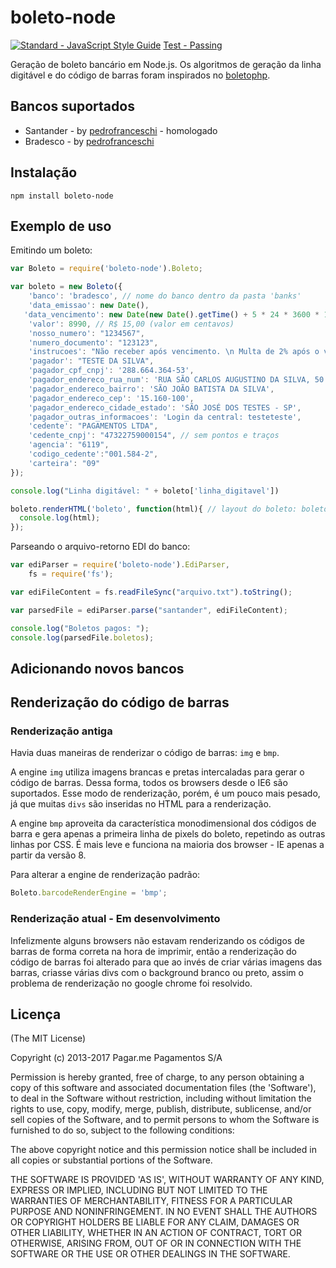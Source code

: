 boleto-node
=============

[![Standard - JavaScript Style Guide](https://img.shields.io/badge/code%20style-standard-brightgreen.svg)](http://standardjs.com/)
[Test - Passing](https://img.shields.io/badge/test-passing-brightgreen.svg)

Geração de boleto bancário em Node.js. Os algoritmos de geração da linha digitável e do código de barras foram inspirados no [boletophp](https://github.com/BielSystems/boletophp).

## Bancos suportados

- Santander - by [pedrofranceschi](https://github.com/pedrofranceschi) - homologado
- Bradesco - by [pedrofranceschi](https://github.com/pedrofranceschi)

## Instalação

```
npm install boleto-node
```

## Exemplo de uso

Emitindo um boleto:

```javascript
var Boleto = require('boleto-node').Boleto;

var boleto = new Boleto({
	'banco': 'bradesco', // nome do banco dentro da pasta 'banks'
	'data_emissao': new Date(),
   'data_vencimento': new Date(new Date().getTime() + 5 * 24 * 3600 * 1000), // 5 dias futuramente
	'valor': 8990, // R$ 15,00 (valor em centavos)
	'nosso_numero': "1234567",
	'numero_documento': "123123",
	'instrucoes': "Não receber após vencimento. \n Multa de 2% após o vencimento. Juros de 0,03% de mora ao dia.", // separar cada linha por \n
	'pagador': "TESTE DA SILVA",
	'pagador_cpf_cnpj': '288.664.364-53',
	'pagador_endereco_rua_num': 'RUA SÃO CARLOS AUGUSTINO DA SILVA, 50',
	'pagador_endereco_bairro': 'SÃO JOÃO BATISTA DA SILVA',
	'pagador_endereco_cep': '15.160-100',
	'pagador_endereco_cidade_estado': 'SÃO JOSÉ DOS TESTES - SP',
	'pagador_outras_informacoes': 'Login da central: testeteste',
	'cedente': "PAGAMENTOS LTDA",
	'cedente_cnpj': "47322759000154", // sem pontos e traços
	'agencia': "6119",
	'codigo_cedente':"001.584-2",
	'carteira': "09"
});

console.log("Linha digitável: " + boleto['linha_digitavel'])

boleto.renderHTML('boleto', function(html){ // layout do boleto: boleto ou carne
  console.log(html);
});
```

Parseando o arquivo-retorno EDI do banco:

```javascript
var ediParser = require('boleto-node').EdiParser,
	fs = require('fs');

var ediFileContent = fs.readFileSync("arquivo.txt").toString();

var parsedFile = ediParser.parse("santander", ediFileContent);

console.log("Boletos pagos: ");
console.log(parsedFile.boletos);
```

## Adicionando novos bancos

## Renderização do código de barras

### Renderização antiga

Havia duas maneiras de renderizar o código de barras: `img` e `bmp`.

A engine `img` utiliza imagens brancas e pretas intercaladas para gerar o código de barras. Dessa forma, todos os browsers desde o IE6 são suportados. Esse modo de renderização, porém, é um pouco mais pesado, já que muitas `divs` são inseridas no HTML para a renderização.

A engine `bmp` aproveita da característica monodimensional dos códigos de barra e gera apenas a primeira linha de pixels do boleto, repetindo as outras linhas por CSS. É mais leve e funciona na maioria dos browser - IE apenas a partir da versão 8.

Para alterar a engine de renderização padrão:

```javascript
Boleto.barcodeRenderEngine = 'bmp';
```

### Renderização atual - Em desenvolvimento
Infelizmente alguns browsers não estavam renderizando os códigos de barras de forma correta na hora de imprimir, então a renderização do código de barras foi alterado para que ao
invés de criar várias imagens das barras, criasse várias divs com o background branco ou preto, assim o problema de renderização no google chrome foi resolvido.

## Licença

(The MIT License)

Copyright (c) 2013-2017 Pagar.me Pagamentos S/A

Permission is hereby granted, free of charge, to any person obtaining a copy of this software and associated documentation files (the 'Software'), to deal in the Software without restriction, including without limitation the rights to use, copy, modify, merge, publish, distribute, sublicense, and/or sell copies of the Software, and to permit persons to whom the Software is furnished to do so, subject to the following conditions:

The above copyright notice and this permission notice shall be included in all copies or substantial portions of the Software.

THE SOFTWARE IS PROVIDED 'AS IS', WITHOUT WARRANTY OF ANY KIND, EXPRESS OR IMPLIED, INCLUDING BUT NOT LIMITED TO THE WARRANTIES OF MERCHANTABILITY, FITNESS FOR A PARTICULAR PURPOSE AND NONINFRINGEMENT. IN NO EVENT SHALL THE AUTHORS OR COPYRIGHT HOLDERS BE LIABLE FOR ANY CLAIM, DAMAGES OR OTHER LIABILITY, WHETHER IN AN ACTION OF CONTRACT, TORT OR OTHERWISE, ARISING FROM, OUT OF OR IN CONNECTION WITH THE SOFTWARE OR THE USE OR OTHER DEALINGS IN THE SOFTWARE.
